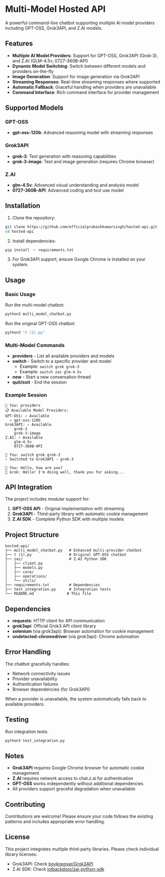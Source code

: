 # Multi-Model Hosted API

A powerful command-line chatbot supporting multiple AI model providers including GPT-OSS, Grok3API, and Z.AI models.

## Features

- **Multiple AI Model Providers**: Support for GPT-OSS, Grok3API (Grok-3), and Z.AI (GLM-4.5v, 0727-360B-API)
- **Dynamic Model Switching**: Switch between different models and providers on-the-fly
- **Image Generation**: Support for image generation via Grok3API
- **Streaming Responses**: Real-time streaming responses where supported
- **Automatic Fallback**: Graceful handling when providers are unavailable
- **Command Interface**: Rich command interface for provider management

## Supported Models

### GPT-OSS
- **gpt-oss-120b**: Advanced reasoning model with streaming responses

### Grok3API  
- **grok-3**: Text generation with reasoning capabilities
- **grok-3-image**: Text and image generation (requires Chrome browser)

### Z.AI
- **glm-4.5v**: Advanced visual understanding and analysis model  
- **0727-360B-API**: Advanced coding and tool use model

## Installation

1. Clone the repository:
```bash
git clone https://github.com/officialprakashkumarsingh/hosted-api.git
cd hosted-api
```

2. Install dependencies:
```bash
pip install -r requirements.txt
```

3. For Grok3API support, ensure Google Chrome is installed on your system.

## Usage

### Basic Usage

Run the multi-model chatbot:
```bash
python3 multi_model_chatbot.py
```

Run the original GPT-OSS chatbot:
```bash
python3 "t (1).py"
```

### Multi-Model Commands

- **providers** - List all available providers and models
- **switch <provider> <model>** - Switch to a specific provider and model
  - Example: `switch grok grok-3`
  - Example: `switch zai glm-4.5v`  
- **new** - Start a new conversation thread
- **quit/exit** - End the session

### Example Session

```
👤 You: providers
📋 Available Model Providers:
GPT-OSS: ✓ Available  
  → gpt-oss-120b
Grok3API: ✓ Available
    grok-3
    grok-3-image
Z.AI: ✓ Available
    glm-4.5v
    0727-360B-API

👤 You: switch grok grok-3
✓ Switched to Grok3API - grok-3

👤 You: Hello, how are you?
🤖 Grok: Hello! I'm doing well, thank you for asking...
```

## API Integration

The project includes modular support for:

1. **GPT-OSS API** - Original implementation with streaming
2. **Grok3API** - Third-party library with automatic cookie management  
3. **Z.AI SDK** - Complete Python SDK with multiple models

## Project Structure

```
hosted-api/
├── multi_model_chatbot.py   # Enhanced multi-provider chatbot
├── t (1).py                 # Original GPT-OSS chatbot
├── zai/                     # Z.AI Python SDK
│   ├── client.py
│   ├── models.py
│   ├── core/
│   ├── operations/
│   └── utils/
├── requirements.txt         # Dependencies
├── test_integration.py      # Integration tests
└── README.md               # This file
```

## Dependencies

- **requests**: HTTP client for API communication
- **grok3api**: Official Grok3 API client library
- **selenium** (via grok3api): Browser automation for cookie management
- **undetected-chromedriver** (via grok3api): Chrome automation

## Error Handling

The chatbot gracefully handles:
- Network connectivity issues  
- Provider unavailability
- Authentication failures
- Browser dependencies (for Grok3API)

When a provider is unavailable, the system automatically falls back to available providers.

## Testing

Run integration tests:
```bash
python3 test_integration.py  
```

## Notes

- **Grok3API** requires Google Chrome browser for automatic cookie management
- **Z.AI** requires network access to chat.z.ai for authentication
- **GPT-OSS** works independently without additional dependencies
- All providers support graceful degradation when unavailable

## Contributing

Contributions are welcome! Please ensure your code follows the existing patterns and includes appropriate error handling.

## License

This project integrates multiple third-party libraries. Please check individual library licenses:
- Grok3API: Check [boykopovar/Grok3API](https://github.com/boykopovar/Grok3API) 
- Z.AI SDK: Check [iotbackdoor/zai-python-sdk](https://github.com/iotbackdoor/zai-python-sdk)